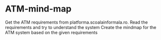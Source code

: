 # ATM-mind-map

Get the ATM requirements from platforma.scoalainformala.ro.
Read the requirements and try to understand the system
Create the mindmap for the ATM system based on the given requirements

